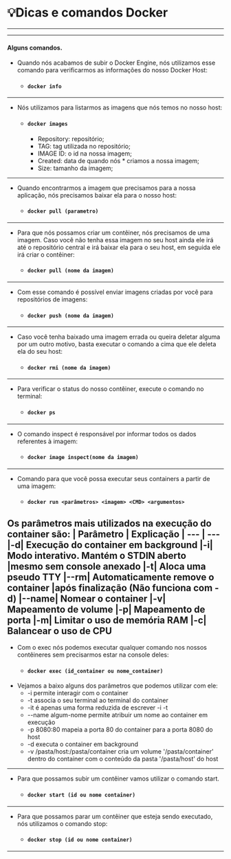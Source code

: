 # :bulb:Dicas e comandos Docker
---
---

#### Alguns comandos.

* Quando nós acabamos de subir o Docker Engine, nós utilizamos esse comando para verificarmos as informações do nosso Docker Host: 
    * ####  `docker info`
---
* Nós utilizamos para listarmos as imagens que nós temos no nosso host:
    * #### `docker images`
        * Repository: repositório;
        * TAG: tag utilizada no repositório;
        * IMAGE ID: o id na nossa imagem;
        * Created: data de quando nós * criamos a nossa imagem;
        * Size: tamanho da imagem;
---
* Quando encontrarmos a imagem que precisamos para a nossa aplicação, nós precisamos baixar ela para o nosso host:
    * #### `docker pull (parametro)`
---
* Para que nós possamos criar um contêiner, nós precisamos de uma imagem. Caso você não tenha essa imagem no seu host ainda ele irá até o repositório central e irá baixar ela para o seu host, em seguida ele irá criar o contêiner:
    * #### `docker pull (nome da imagem)`
---
* Com esse comando é possível enviar imagens criadas por você para repositórios de imagens:
    * #### `docker push (nome da imagem)`
---
* Caso você tenha baixado uma imagem errada ou queira deletar alguma por um outro motivo, basta executar o comando a cima que ele deleta ela do seu host:
    * #### `docker rmi (nome da imagem)`
---
* Para verificar o status do nosso contêiner, execute o comando no terminal:
    * #### `docker ps`
---
* O comando inspect é responsável por informar todos os dados referentes à imagem:
    * #### `docker image inspect(nome da imagem)`
---

* Comando para que você possa executar seus containers a partir de uma imagem:
    * #### `docker run <parâmetros> <imagem> <CMD> <argumentos>`
Os parâmetros mais utilizados na execução do container são:
| Parâmetro |	Explicação
| --- | ---
|-d| 	Execução do container em background
|-i| 	Modo interativo. Mantém o STDIN aberto |mesmo sem console anexado
|-t| 	Aloca uma pseudo TTY
|--rm| 	Automaticamente remove o container |após finalização (Não funciona com -d)
|--name| 	Nomear o container
|-v| 	Mapeamento de volume
|-p| 	Mapeamento de porta
|-m| 	Limitar o uso de memória RAM
|-c| 	Balancear o uso de CPU
---
* Com o exec nós podemos executar qualquer comando nos nossos contêineres sem precisarmos estar na console deles:
    * #### `docker exec (id_container ou nome_container)`
 * Vejamos a baixo alguns dos parâmetros que podemos utilizar com ele:
    * -i permite interagir com o container
    * -t associa o seu terminal ao terminal do container
    * -it é apenas uma forma reduzida de escrever -i -t
    * --name algum-nome permite atribuir um nome ao container em execução
    * -p 8080:80 mapeia a porta 80 do container para a porta 8080 do host
    * -d executa o container em background
    * -v /pasta/host:/pasta/container cria um volume '/pasta/container' dentro do container com o conteúdo da pasta '/pasta/host' do host

---
* Para que possamos subir um contêiner vamos utilizar o comando start.
    * #### `docker start (id ou nome container)`


---
* Para que possamos parar um contêiner que esteja sendo executado, nós utilizamos o comando stop:
    * #### `docker stop (id ou nome container)`
---
